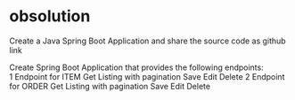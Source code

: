 # obsolution 

Create a Java Spring Boot Application and share the source code as github link	
	
Create Spring Boot Application that provides the following endpoints:	
1	 Endpoint for ITEM
	Get
	Listing with pagination
	Save
	Edit
	Delete
2	Endpoint for ORDER
	Get
	Listing with pagination
	Save
	Edit
	Delete

